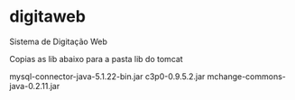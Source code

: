 # digitaweb
Sistema de Digitação Web


Copias as lib abaixo para a pasta lib do tomcat

mysql-connector-java-5.1.22-bin.jar
c3p0-0.9.5.2.jar
mchange-commons-java-0.2.11.jar
